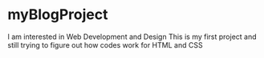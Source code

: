 # myBlogProject
I am interested in Web Development and Design
This is my first project and still trying to figure out how codes work for HTML and CSS
